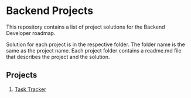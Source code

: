 # Backend Projects

This repository contains a list of project solutions for the Backend Developer roadmap.

Solution for each project is in the respective folder. The folder name is the same as the project name. Each project folder contains a readme.md file that describes the project and the solution.

## Projects

1.  [Task Tracker](https://roadmap.sh/projects/task-tracker/)

